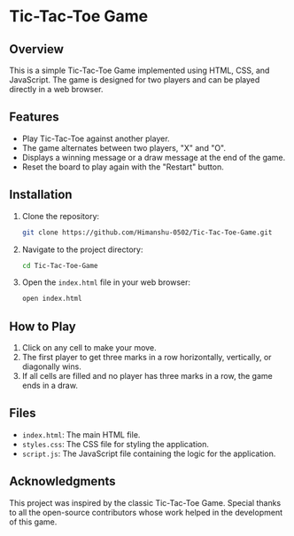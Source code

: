 # Tic-Tac-Toe Game

## Overview

This is a simple Tic-Tac-Toe Game implemented using HTML, CSS, and JavaScript. The game is designed for two players and can be played directly in a web browser.

## Features

- Play Tic-Tac-Toe against another player.
- The game alternates between two players, "X" and "O".
- Displays a winning message or a draw message at the end of the game.
- Reset the board to play again with the "Restart" button.

## Installation

1. Clone the repository:
   ```sh
   git clone https://github.com/Himanshu-0502/Tic-Tac-Toe-Game.git
   ```

2. Navigate to the project directory:
   ```sh
   cd Tic-Tac-Toe-Game
   ```

3. Open the `index.html` file in your web browser:
   ```sh
   open index.html
   ```

## How to Play

1. Click on any cell to make your move.
2. The first player to get three marks in a row horizontally, vertically, or diagonally wins.
3. If all cells are filled and no player has three marks in a row, the game ends in a draw.

## Files

- `index.html`: The main HTML file.
- `styles.css`: The CSS file for styling the application.
- `script.js`: The JavaScript file containing the logic for the application.

## Acknowledgments

This project was inspired by the classic Tic-Tac-Toe Game. Special thanks to all the open-source contributors whose work helped in the development of this game.